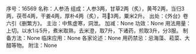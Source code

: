 序号：16569
名称：人参汤
组成：人参3两，甘草2两（炙），黄芩2两，当归3两，茯苓4两，干姜4两，厚朴4两（炙），芎3两，粟米2升。
出处：《外台》卷六引《删繁方》。
主治：中焦虚寒，洞泄。
加减：None
功效：None
用法用量：上切。以水1斗5升，煮米取熟，去米澄，取7升，下诸药，煎取3升，分3服。
制备方法：None
临床应用：None
各家论述：None
用药禁忌：忌海藻、菘菜、大醋等物。
附注：None

